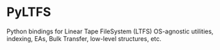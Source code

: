 # PyLTFS
Python bindings for Linear Tape FileSystem (LTFS) OS-agnostic utilities, indexing, EAs, Bulk Transfer, low-level structures, etc.
